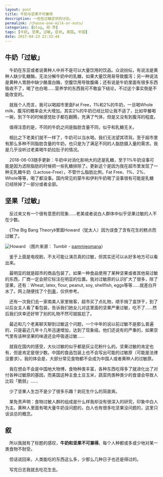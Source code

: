 ```yaml
---
layout: post
title: 牛奶与坚果不可兼得
description: 一些些过敏症状的讨论。
permalink: /choose-one-milk-or-nuts/
categories: [blog, 视·界]
tags: [牛奶, 坚果, 过敏, 症状, 美国, 中国]
date: 2017-04-23 22:33:44
---
```


<!--「{{site.img-hosting}}/Pic4Post/」-->

## 牛奶「过敏」

　牛奶在东亚或者说黄种人中并不是可以大量饮用的饮品。众说纷纭，有说法是黄种人缺少乳糖酶，无法分解牛奶中的乳糖，如果大量饮用易导致腹泻；另一种说法是黄种人胃肠中缺少酪蛋白酶，空腹饮用导致腹痛；还有说是牛奶里面有很多东西吸收不了，喝了也白喝……营养学的东西我可不敢妄下结论，不过这个事实倒是不能改变的。

　就我个人而言，我可以喝超市里面Fat Free，1%和2%的牛奶，一旦喝Whole milk，腹泻的概率会大大增加。其实2%的牛奶已经比较让我不适了，比如早餐喝一碗，到下午的时候感觉肚子都在翻腾，充满了气体，但是又没有到腹泻的程度。

　值得注意的是，不同的牛奶之间是脂肪含量不同，似乎和乳糖无关。

　相比之下老美们就不一样了，牛奶可以当水喝。我们无法望其项背。至于超市里有那么多种不同脂肪含量的牛奶，也只是为了满足不同的人脂肪摄入量的需求。我是几乎没听过老美喝牛奶拉肚子的情况。

　2018-06-03随手更新：牛奶中对消化影响大的还是乳糖，至于1%牛奶没事可能是因为滤除脂肪的时候把一些乳糖排除了。更新这个是因为我在超市里发现了一种无乳糖牛奶（Lactose-Free），不管什么脂肪比例，Fat Free、1%、2%、Whole等等，喝了都没事。国内常见的蒙牛和伊利牛奶喝了没事很有可能是乳糖已经除掉了一部分或者全部。

## 坚果「过敏」

　反过来又有一个很有意思的现象……老美或者说白人群体中似乎坚果过敏的人不在少数。

　《The Big Bang Theory》里面Howard（犹太人）因为误食了含有花生的糕点而过敏了。

![Howard]({{site.img-hosting}}/Pic4Post/choose-one-milk-or-nuts/peanut-allergy.gif)
（图片来源： Tumblr - [pammieomana](http://68.media.tumblr.com/tumblr_mduio6pHFI1qasxjlo1_500.gif)）

　鉴于上面是电视剧，不太可能让演员真的过敏，但其实还可以从好多地方可以看出来。

　最明显的就是超市的商品包装了。如果一种食品使用了某种坚果或者其他易过敏的东西，厂商一定会把它标注在明显的位置。我对过敏原的认识扩大了很多，除了坚果，还有：Wheat, latex, flour, peanut, soy, shellfish, eggs等等……就差白开水了。网上随便找了个[列表](http://acaai.org/allergies/types/food-allergy)，仅供参考。

　还有一次我们去一家南美人家里做客，超市买了点礼物，顺手捎了盒饼干，到了以后女主人看了看包装，告诉我们她女儿对这里面的坚果严重过敏，吃不了……然后我们庆幸还好带了别的礼物不然可就尴尬了。

　最近和几个老美聊天聊到过敏这个问题，一个中年的说以前过敏不是那么普遍的，只是最近几年十几年迅速增加，达到了现象级。他们还说有的严重的，如果空气里有该种坚果的味道还会呼吸道过敏……

　就我在国内的感受，大伙过敏的似乎都是灰尘花粉什么的。坚果过敏的肯定也有，但是肯定是很少数。中国的食品包装上也不会写出可能的过敏原（可能是法律没要求）。我的体会是，大部分常见食物都不会成为中国人或者黄种人的过敏原。

　我在想会不会是中国地大物博，食物种类丰富，各种东西吃得多了就进化出了对付各种过敏原的基因，而美国这种主食土豆玉米，蔬菜肉类种类少的食谱会导致人比较「脆弱」……

　少了坚果人生岂不是少了很多乐趣？剥花生什么的简直爽。

　某免责声明：食物过敏人群的组成是什么样我却没有很深入的研究，印象中白人为主。黄种人里面有喝大量牛奶没问题的，白人也有很多吃坚果没问题的，这里只谈谈总的概念。

## 叙

　所以我就有了标题的感叹，**牛奶和坚果不可兼得**。每个人种都或多或少地对某一类食物不耐受。

　但话说回来，人类能吃的东西这么多，少那么几种日子也还是得过的。

　写完日志我就去吃花生去。